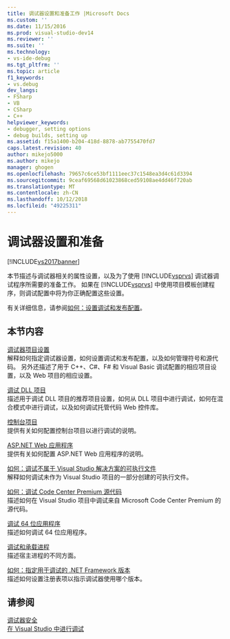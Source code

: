 ```yaml
---
title: 调试器设置和准备工作 |Microsoft Docs
ms.custom: ''
ms.date: 11/15/2016
ms.prod: visual-studio-dev14
ms.reviewer: ''
ms.suite: ''
ms.technology:
- vs-ide-debug
ms.tgt_pltfrm: ''
ms.topic: article
f1_keywords:
- vs.debug
dev_langs:
- FSharp
- VB
- CSharp
- C++
helpviewer_keywords:
- debugger, setting options
- debug builds, setting up
ms.assetid: f15a1400-b204-418d-8878-ab7755470fd7
caps.latest.revision: 40
author: mikejo5000
ms.author: mikejo
manager: ghogen
ms.openlocfilehash: 79657c6ce53bf1111eec37c1548ea3d4c61d3394
ms.sourcegitcommit: 9ceaf69568d61023868ced59108ae4dd46f720ab
ms.translationtype: MT
ms.contentlocale: zh-CN
ms.lasthandoff: 10/12/2018
ms.locfileid: "49225311"
---
```

# <a name="debugger-settings-and-preparation"></a>调试器设置和准备
[!INCLUDE[vs2017banner](../includes/vs2017banner.md)]

本节描述与调试器相关的属性设置，以及为了使用 [!INCLUDE[vsprvs](../includes/vsprvs-md.md)] 调试器调试程序所需要的准备工作。 如果在 [!INCLUDE[vsprvs](../includes/vsprvs-md.md)] 中使用项目模板创建程序，则调试配置中将为你正确配置这些设置。  
  
 有关详细信息，请参阅[如何：设置调试和发布配置](../debugger/how-to-set-debug-and-release-configurations.md)。  
  
## <a name="in-this-section"></a>本节内容  
 [调试器项目设置](../debugger/debugger-project-settings.md)  
 解释如何指定调试器设置，如何设置调试和发布配置，以及如何管理符号和源代码。 另外还描述了用于 C++、C#、F# 和 Visual Basic 调试配置的相应项目设置，以及 Web 项目的相应设置。  
  
 [调试 DLL 项目](../debugger/debugging-dll-projects.md)  
 描述用于调试 DLL 项目的推荐项目设置，如何从 DLL 项目中进行调试，如何在混合模式中进行调试，以及如何调试托管代码 Web 控件库。  
  
 [控制台项目](../debugger/debugging-preparation-console-projects.md)  
 提供有关如何配置控制台项目以进行调试的说明。  
  
 [ASP.NET Web 应用程序](../debugger/debugging-preparation-aspnet-web-applications.md)  
 提供有关如何配置 ASP.NET Web 应用程序的说明。  
  
 [如何：调试不属于 Visual Studio 解决方案的可执行文件](../debugger/how-to-debug-an-executable-not-part-of-a-visual-studio-solution.md)  
 解释如何调试未作为 Visual Studio 项目的一部分创建的可执行文件。  
  
 [如何：调试 Code Center Premium 源代码](../debugger/how-to-debug-with-code-center-premium-source.md)  
 描述如何在 Visual Studio 项目中调试来自 Microsoft Code Center Premium 的源代码。  
  
 [调试 64 位应用程序](../debugger/debug-64-bit-applications.md)  
 描述如何调试 64 位应用程序。  
  
 [调试和承载进程](../debugger/debugging-and-the-hosting-process.md)  
 描述宿主进程的不同方面。  
  
 [如何：指定用于调试的 .NET Framework 版本](../debugger/how-to-specify-a-dotnet-framework-version-for-debugging.md)  
 描述如何设置注册表项以指示调试器使用哪个版本。  
  
## <a name="see-also"></a>请参阅  
 [调试器安全](../debugger/debugger-security.md)   
 [在 Visual Studio 中进行调试](../debugger/debugging-in-visual-studio.md)



